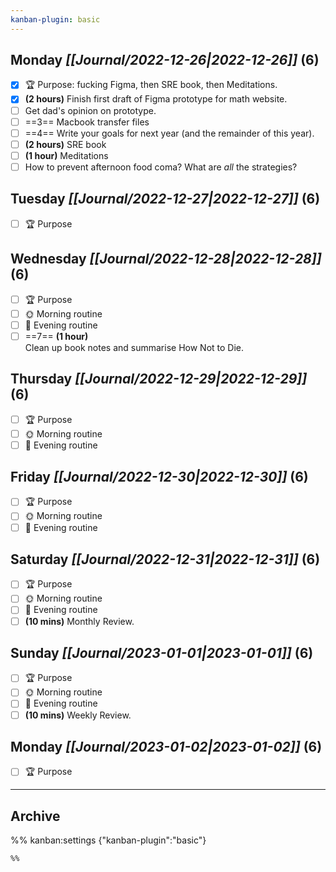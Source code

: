 ```yaml
---
kanban-plugin: basic
---
```


## **Monday** *[[Journal/2022-12-26|2022-12-26]]* (6)

- [x] 🏆 Purpose: fucking Figma, then SRE book, then Meditations.
- [x] **(2 hours)** Finish first draft of Figma prototype for math website.
- [ ] Get dad's opinion on prototype.
- [ ] ==3== Macbook transfer files
- [ ] ==4== Write your goals for next year (and the remainder of this year).
- [ ] **(2 hours)** SRE book
- [ ] **(1 hour)** Meditations
- [ ] How to prevent afternoon food coma? What are *all* the strategies?

## **Tuesday** *[[Journal/2022-12-27|2022-12-27]]* (6)

- [ ] 🏆 Purpose

## **Wednesday** *[[Journal/2022-12-28|2022-12-28]]* (6)

- [ ] 🏆 Purpose
- [ ] 🌞 Morning routine
- [ ] 🌙 Evening routine
- [ ] ==7== **(1 hour)**<br>Clean up book notes and summarise How Not to Die.

## **Thursday** *[[Journal/2022-12-29|2022-12-29]]* (6)

- [ ] 🏆 Purpose
- [ ] 🌞 Morning routine
- [ ] 🌙 Evening routine

## **Friday** *[[Journal/2022-12-30|2022-12-30]]* (6)

- [ ] 🏆 Purpose
- [ ] 🌞 Morning routine
- [ ] 🌙 Evening routine

## **Saturday** *[[Journal/2022-12-31|2022-12-31]]* (6)

- [ ] 🏆 Purpose
- [ ] 🌞 Morning routine
- [ ] 🌙 Evening routine
- [ ] **(10 mins)** Monthly Review.

## **Sunday** *[[Journal/2023-01-01|2023-01-01]]* (6)

- [ ] 🏆 Purpose
- [ ] 🌞 Morning routine
- [ ] 🌙 Evening routine
- [ ] **(10 mins)** Weekly Review.

## **Monday** *[[Journal/2023-01-02|2023-01-02]]* (6)

- [ ] 🏆 Purpose

***

## Archive



%% kanban:settings
{"kanban-plugin":"basic"}
```
%%
